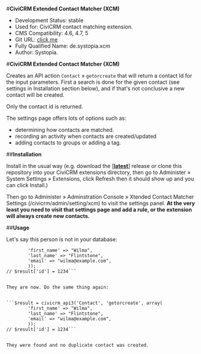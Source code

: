 #**CiviCRM Extended Contact Matcher (XCM)**


- Development Status: stable
- Used for: CiviCRM contact matching extension.
- CMS Compatibility: 4.6, 4.7, 5
- Git URL: [click me](https://github.com/systopia/de.systopia.xcm)
- Fully Qualified Name: de.systopia.xcm
- Author: Systopia.


#**CiviCRM Extended Contact Matcher (XCM)**

Creates an API action ```Contact``` » ```getorcreate``` that will return a contact Id for the input parameters. First a search is done for the given contact (see settings in Installation section below), and if that's not conclusive a new contact will be created.

Only the contact id is returned.

The settings page offers lots of options such as:

- determining how contacts are matched.
- recording an activity when contacts are created/updated
- adding contacts to groups or adding a tag.


##**Installation**

Install in the usual way (e.g. download the [[**latest**]](https://github.com/systopia/de.systopia.xcm/releases) release or clone this repository into your CiviCRM extensions directory, then go to Administer » System Settings » Extensions, click Refresh then it should show up and you can click Install.)

Then go to Administer » Adminstration Console » Xtended Contact Matcher Settings (/civicrm/admin/setting/xcm) to visit the settings panel. **At the very least you need to visit that settings page and add a rule, or the extension will always create new contacts.**


##**Usage**

Let's say this person is not in your database:

```$result = civicrm_api3('Contact', 'getorcreate', array(
        'first_name' => "Wilma",
        'last_name' => "Flintstone",
        'email' => "wilma@example.com",
        ));
// $result['id'] = 1234```


They are now. Do the same thing again:


```$result = civicrm_api3('Contact', 'getorcreate', array(
        'first_name' => "Wilma",
        'last_name' => "Flintstone",
        'email' => "wilma@example.com",
        ));
// $result['id'] = 1234```


They were found and no duplicate contact was created.
